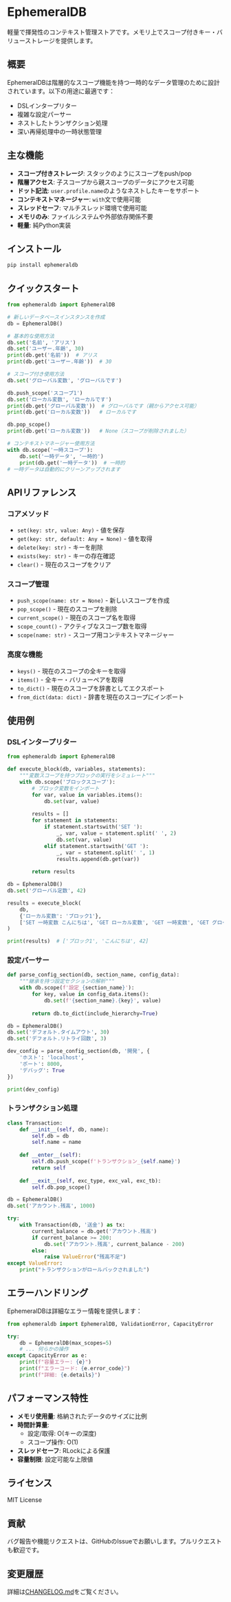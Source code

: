 # EphemeralDB

軽量で揮発性のコンテキスト管理ストアです。メモリ上でスコープ付きキー・バリューストレージを提供します。

## 概要

EphemeralDBは階層的なスコープ機能を持つ一時的なデータ管理のために設計されています。以下の用途に最適です：

- DSLインタープリター
- 複雑な設定パーサー
- ネストしたトランザクション処理
- 深い再帰処理中の一時状態管理

## 主な機能

- **スコープ付きストレージ**: スタックのようにスコープをpush/pop
- **階層アクセス**: 子スコープから親スコープのデータにアクセス可能
- **ドット記法**: `user.profile.name`のようなネストしたキーをサポート
- **コンテキストマネージャー**: `with`文で使用可能
- **スレッドセーフ**: マルチスレッド環境で使用可能
- **メモリのみ**: ファイルシステムや外部依存関係不要
- **軽量**: 純Python実装

## インストール

```bash
pip install ephemeraldb
```

## クイックスタート

```python
from ephemeraldb import EphemeralDB

# 新しいデータベースインスタンスを作成
db = EphemeralDB()

# 基本的な使用方法
db.set('名前', 'アリス')
db.set('ユーザー.年齢', 30)
print(db.get('名前'))  # アリス
print(db.get('ユーザー.年齢'))  # 30

# スコープ付き使用方法
db.set('グローバル変数', 'グローバルです')

db.push_scope('スコープ1')
db.set('ローカル変数', 'ローカルです')
print(db.get('グローバル変数'))  # グローバルです（親からアクセス可能）
print(db.get('ローカル変数'))   # ローカルです

db.pop_scope()
print(db.get('ローカル変数'))   # None（スコープが削除されました）

# コンテキストマネージャー使用方法
with db.scope('一時スコープ'):
    db.set('一時データ', '一時的')
    print(db.get('一時データ'))  # 一時的
# 一時データは自動的にクリーンアップされます
```

## APIリファレンス

### コアメソッド

- `set(key: str, value: Any)` - 値を保存
- `get(key: str, default: Any = None)` - 値を取得
- `delete(key: str)` - キーを削除
- `exists(key: str)` - キーの存在確認
- `clear()` - 現在のスコープをクリア

### スコープ管理

- `push_scope(name: str = None)` - 新しいスコープを作成
- `pop_scope()` - 現在のスコープを削除
- `current_scope()` - 現在のスコープ名を取得
- `scope_count()` - アクティブなスコープ数を取得
- `scope(name: str)` - スコープ用コンテキストマネージャー

### 高度な機能

- `keys()` - 現在のスコープの全キーを取得
- `items()` - 全キー・バリューペアを取得
- `to_dict()` - 現在のスコープを辞書としてエクスポート
- `from_dict(data: dict)` - 辞書を現在のスコープにインポート

## 使用例

### DSLインタープリター

```python
from ephemeraldb import EphemeralDB

def execute_block(db, variables, statements):
    """変数スコープを持つブロックの実行をシミュレート"""
    with db.scope('ブロックスコープ'):
        # ブロック変数をインポート
        for var, value in variables.items():
            db.set(var, value)
        
        results = []
        for statement in statements:
            if statement.startswith('SET '):
                _, var, value = statement.split(' ', 2)
                db.set(var, value)
            elif statement.startswith('GET '):
                _, var = statement.split(' ', 1)
                results.append(db.get(var))
        
        return results

db = EphemeralDB()
db.set('グローバル定数', 42)

results = execute_block(
    db,
    {'ローカル変数': 'ブロック1'},
    ['SET 一時変数 こんにちは', 'GET ローカル変数', 'GET 一時変数', 'GET グローバル定数']
)

print(results)  # ['ブロック1', 'こんにちは', 42]
```

### 設定パーサー

```python
def parse_config_section(db, section_name, config_data):
    """継承を持つ設定セクションの解析"""
    with db.scope(f'設定_{section_name}'):
        for key, value in config_data.items():
            db.set(f'{section_name}.{key}', value)
        
        return db.to_dict(include_hierarchy=True)

db = EphemeralDB()
db.set('デフォルト.タイムアウト', 30)
db.set('デフォルト.リトライ回数', 3)

dev_config = parse_config_section(db, '開発', {
    'ホスト': 'localhost',
    'ポート': 8000,
    'デバッグ': True
})

print(dev_config)
```

### トランザクション処理

```python
class Transaction:
    def __init__(self, db, name):
        self.db = db
        self.name = name
    
    def __enter__(self):
        self.db.push_scope(f'トランザクション_{self.name}')
        return self
    
    def __exit__(self, exc_type, exc_val, exc_tb):
        self.db.pop_scope()

db = EphemeralDB()
db.set('アカウント.残高', 1000)

try:
    with Transaction(db, '送金') as tx:
        current_balance = db.get('アカウント.残高')
        if current_balance >= 200:
            db.set('アカウント.残高', current_balance - 200)
        else:
            raise ValueError("残高不足")
except ValueError:
    print("トランザクションがロールバックされました")
```

## エラーハンドリング

EphemeralDBは詳細なエラー情報を提供します：

```python
from ephemeraldb import EphemeralDB, ValidationError, CapacityError

try:
    db = EphemeralDB(max_scopes=5)
    # ... 何らかの操作
except CapacityError as e:
    print(f"容量エラー: {e}")
    print(f"エラーコード: {e.error_code}")
    print(f"詳細: {e.details}")
```

## パフォーマンス特性

- **メモリ使用量**: 格納されたデータのサイズに比例
- **時間計算量**: 
  - 設定/取得: O(キーの深度)
  - スコープ操作: O(1)
- **スレッドセーフ**: RLockによる保護
- **容量制限**: 設定可能な上限値

## ライセンス

MIT License

## 貢献

バグ報告や機能リクエストは、GitHubのIssueでお願いします。プルリクエストも歓迎です。

## 変更履歴

詳細は[CHANGELOG.md](CHANGELOG.md)をご覧ください。